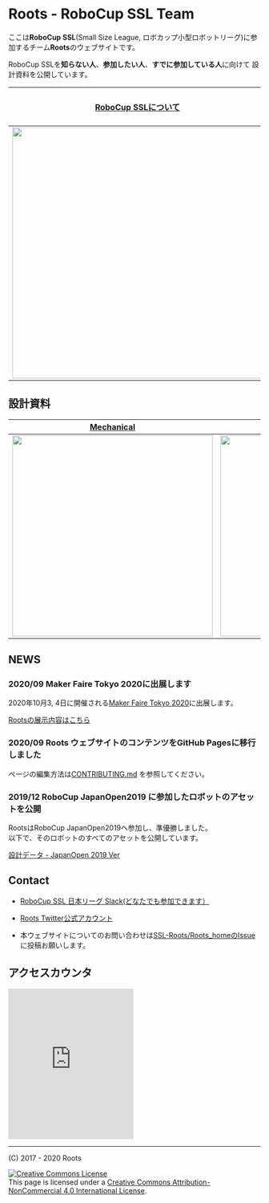 # Roots - RoboCup SSL Team

ここは**RoboCup SSL**(Small Size League, ロボカップ小型ロボットリーグ)に参加するチーム**Roots**のウェブサイトです。

RoboCup SSLを**知らない人**、**参加したい人**、**すでに参加している人**に向けて
設計資料を公開しています。

|[RoboCup SSLについて](./docs/robocup_ssl/main.md)|[Rootsについて](./docs/roots_main/main.md)| 
|:---:|:---:|
|<a href="./docs/robocup_ssl/main.html"><img src="./images/robocup_ssl/robocup_ssl_jo2019.jpg" width="500px"/></a>|[![](./images/roots_logo_small.png)](./docs/roots_main/main.html)|

## 設計資料

|[Mechanical](./docs/roots_mechanical/main.md)|[Electrical](./docs/roots_electrical/main.md)|[Software](./docs/roots_software/main.md)|
|:----:|:----:|:----:|
|<a href="./docs/roots_mechanical/main.html"><img src="./images/roots_mechanical/robot_barabara.JPG" width="400px"/></a>|<a href="./docs/roots_electrical/main.html"><img src="./images/roots_electrical/roots_main_board.JPG" width="400px"/></a>|<a href="./docs/roots_software/main.html"><img src="./images/roots_software/consai2.png" width="400px"/></a>|


## NEWS

### 2020/09 Maker Faire Tokyo 2020に出展します

2020年10月3, 4日に開催される[Maker Faire Tokyo 2020](https://makezine.jp/event/mft2020/)に出展します。

[Rootsの展示内容はこちら](./docs/roots_main/event_mft2020.md)

### 2020/09 Roots ウェブサイトのコンテンツをGitHub Pagesに移行しました

ページの編集方法は[CONTRIBUTING.md](https://github.com/SSL-Roots/Roots_home/blob/master/CONTRIBUTING.md)
を参照してください。

### 2019/12 RoboCup JapanOpen2019 に参加したロボットのアセットを公開

RootsはRoboCup JapanOpen2019へ参加し、準優勝しました。  
以下で、そのロボットのすべてのアセットを公開しています。

[設計データ - JapanOpen 2019 Ver](./docs/roots_main/robot_jo2019.md)

## Contact
- [RoboCup SSL 日本リーグ Slack(どなたでも参加できます）](https://join.slack.com/t/robocup-ssl-japan/shared_invite/enQtMzU5ODI5MzE4MzU4LWFmNWI4OGYzNjJkNGQ1NGNlOTA3ZGE4MzFkNmVkZGMyMjczMWZhODlmZDY3YjA3OWJhZDdiNGU4MGU0Y2MxMjM)

- [Roots Twitter公式アカウント](https://twitter.com/roots_ssl)

- 本ウェブサイトについてのお問い合わせは[SSL-Roots/Roots_homeのIssue](https://github.com/SSL-Roots/Roots_home/issues)に投稿お願いします。

## アクセスカウンタ

<iframe src="https://pixe.la/v1/users/shotaak/graphs/roots-count.html?mode=simple-short" height="300" width="250" frameborder="0"></iframe>

---

(C) 2017 - 2020 Roots

<a rel="license" href="http://creativecommons.org/licenses/by-nc/4.0/"><img alt="Creative Commons License" style="border-width:0" src="https://i.creativecommons.org/l/by-nc/4.0/88x31.png" /></a><br />This page is licensed under a <a rel="license" href="http://creativecommons.org/licenses/by-nc/4.0/">Creative Commons Attribution-NonCommercial 4.0 International License</a>.
